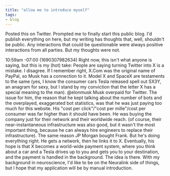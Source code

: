 ```yaml
---
title: "allow me to introduce myself"
tags:
- blog
---
```


Posted this on Twitter. Prompted me to finally start this public blog. I'd publish everything on here, but my writing has thoughts that, well, shouldn't be public. Any interactions that could be questionable were always positive interactions from all parties. But my thoughts were not.

10:59am -07:00 (1690307982634)
Right now, this isn't what anyone is saying, but this is my (hot) take:
People are saying turning Twitter into X is a mistake. I disagree. If I remember right, X.Com was the original name of PayPal, so Musk has a connection to it. Model X and SpaceX are testaments to the same (yes, I know the consumer cars Tesla released spell out SX3Y, an anagram for sexy, but I stand by my conviction that the letter X has a special meaning to the man).
@elonmusk Musk overpaid for Twitter. The issue for him, the reason that he kept talking about the number of bots and the overplayed, exaggerated bot statistics, was that he was just paying too much for this website. His "cost per click"/"cost per mille"/cost per consumer was far higher than it should have been. He was buying the company just for their network and their worldwide reach. (of course, their near-instantaneous infrastructure was also good, but it wasn't the most important thing, because he can always hire engineers to replace their infrastructure). The same reason JP Morgan bought Frank.
But he's doing everything right. He gets a network, then he links it to X. Eventually, his hope is that X becomes a world-wide payment system, where you think about a car and a Tesla drives up to you and gets you to your destination, and the payment is handled in the background. The idea is there. With my background in neuroscience, I'd like to be on the Neuralink side of things, but I hope that my application will be by manual introduction.